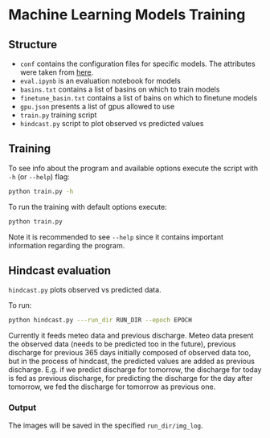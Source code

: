 # Machine Learning Models Training

## Structure

- `conf` contains the configuration files for specific models. The attributes were taken from [here](https://neuralhydrology.readthedocs.io/en/latest/usage/config.html).
- `eval.ipynb` is an evaluation notebook for models
- `basins.txt` contains a list of basins on which to train models
- `finetune_basin.txt` contains a list of bains on which to finetune models
- `gpu.json` presents a list of gpus allowed to use
- `train.py` training script
- `hindcast.py` script to plot observed vs predicted values

## Training

To see info about the program and available options execute the script with `-h` (or `--help`) flag:

```bash
python train.py -h
```

To run the training with default options execute:

```bash
python train.py
```

Note it is recommended to see `--help` since it contains important information regarding the program.


## Hindcast evaluation

`hindcast.py` plots observed vs predicted data. 

To run:

```bash
python hindcast.py ---run_dir RUN_DIR --epoch EPOCH
```

Currently it feeds meteo data and previous discharge. Meteo data present the observed data (needs to be predicted too in the future), previous discharge for previous 365 days initially composed of observed data too, but in the process of hindcast, the predicted values are added as previous discharge. E.g. if we predict discharge for tomorrow, the discharge for today is fed as previous discharge, for predicting the discharge for the day after tomorrow, we fed the discharge for tomorrow as previous one.

### Output

The images will be saved in the specified `run_dir/img_log`.
